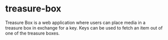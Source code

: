 # treasure-box
Treasure Box is a web application where users can place media in a treasure box in exchange for a key.  Keys can be used to fetch an item out of one of the treasure boxes.
